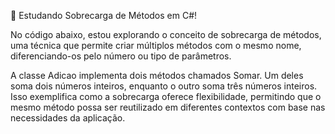 🚀 Estudando Sobrecarga de Métodos em C#!

No código abaixo, estou explorando o conceito de sobrecarga de métodos, uma técnica que permite criar múltiplos métodos com o mesmo nome, diferenciando-os pelo número ou tipo de parâmetros.

A classe Adicao implementa dois métodos chamados Somar. Um deles soma dois números inteiros, enquanto o outro soma três números inteiros. Isso exemplifica como a sobrecarga oferece flexibilidade, permitindo que o mesmo método possa ser reutilizado em diferentes contextos com base nas necessidades da aplicação.
